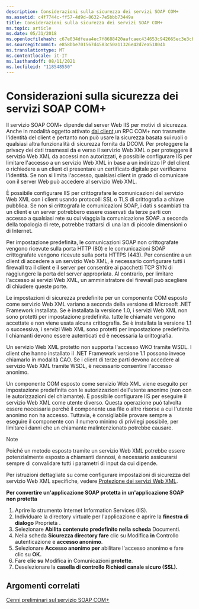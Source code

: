 ```yaml
---
description: Considerazioni sulla sicurezza dei servizi SOAP COM+
ms.assetid: c4f7744c-ff57-4d9d-8632-7e5bbb73449a
title: Considerazioni sulla sicurezza dei servizi SOAP COM+
ms.topic: article
ms.date: 05/31/2018
ms.openlocfilehash: c67e034dfeaa4ec7f8688420aafcaec434653c942665ec3e3cbaa1535b51980d
ms.sourcegitcommit: e858bbe701567d4583c50a11326e42d7ea51804b
ms.translationtype: MT
ms.contentlocale: it-IT
ms.lasthandoff: 08/11/2021
ms.locfileid: "118548550"
---
```

# <a name="com-soap-service-security-considerations"></a>Considerazioni sulla sicurezza dei servizi SOAP COM+

Il servizio SOAP COM+ dipende dal server Web IIS per motivi di sicurezza. Anche in modalità oggetto attivato [dal client,](accessing-xml-web-services-in-cao-mode.md)un RPC COM+ non trasmette l'identità del client e pertanto non può usare la sicurezza basata sui ruoli o qualsiasi altra funzionalità di sicurezza fornita da DCOM. Per proteggere la privacy dei dati trasmessi da e verso il servizio Web XML o per proteggere il servizio Web XML da accessi non autorizzati, è possibile configurare IIS per limitare l'accesso a un servizio Web XML in base a un indirizzo IP del client o richiedere a un client di presentare un certificato digitale per verificarne l'identità. Se non si limita l'accesso, qualsiasi client in grado di comunicare con il server Web può accedere al servizio Web XML.

È possibile configurare IIS per crittografare le comunicazioni del servizio Web XML con i client usando protocolli SSL o TLS di crittografia a chiave pubblica. Se non si crittografa le comunicazioni SOAP, i dati s scambiati tra un client e un server potrebbero essere osservati da terze parti con accesso a qualsiasi rete su cui viaggia la comunicazione SOAP. a seconda della topologia di rete, potrebbe trattarsi di una lan di piccole dimensioni o di Internet.

Per impostazione predefinita, le comunicazioni SOAP non crittografate vengono ricevute sulla porta HTTP (80) e le comunicazioni SOAP crittografate vengono ricevute sulla porta HTTPS (443). Per consentire a un client di accedere a un servizio Web XML, è necessario configurare tutti i firewall tra il client e il server per consentire ai pacchetti TCP SYN di raggiungere la porta del server appropriata. Al contrario, per limitare l'accesso ai servizi Web XML, un amministratore del firewall può scegliere di chiudere queste porte.

Le impostazioni di sicurezza predefinite per un componente COM esposto come servizio Web XML variano a seconda della versione di Microsoft .NET Framework installata. Se è installata la versione 1.0, i servizi Web XML non sono protetti per impostazione predefinita. tutte le chiamate vengono accettate e non viene usata alcuna crittografia. Se è installata la versione 1.1 o successiva, i servizi Web XML sono protetti per impostazione predefinita. I chiamanti devono essere autenticati ed è necessaria la crittografia.

Un servizio Web XML protetto non supporta l'accesso WKO tramite WSDL. I client che hanno installato il .NET Framework versione 1.1 possono invece chiamarlo in modalità CAO. Se i client di terze parti devono accedere al servizio Web XML tramite WSDL, è necessario consentire l'accesso anonimo.

Un componente COM esposto come servizio Web XML viene eseguito per impostazione predefinita con le autorizzazioni dell'utente anonimo (non con le autorizzazioni del chiamante). È possibile configurare IIS per eseguire il servizio Web XML come utente diverso. Questa operazione può talvolta essere necessaria perché il componente usa file o altre risorse a cui l'utente anonimo non ha accesso. Tuttavia, è consigliabile provare sempre a eseguire il componente con il numero minimo di privilegi possibile, per limitare i danni che un chiamante malintenzionato potrebbe causare.

> [!Note]  
> Poiché un metodo esposto tramite un servizio Web XML potrebbe essere potenzialmente esposto a chiamanti dannosi, è necessario assicurarsi sempre di convalidare tutti i parametri di input da cui dipende.

 

Per istruzioni dettagliate su come configurare impostazioni di sicurezza del servizio Web XML specifiche, vedere [Protezione dei servizi Web XML](securing-xml-web-services.md).

**Per convertire un'applicazione SOAP protetta in un'applicazione SOAP non protetta**

1.  Aprire lo strumento Internet Information Services (IIS).
2.  Individuare la directory virtuale per l'applicazione e aprire la **finestra di dialogo** Proprietà .
3.  Selezionare **Abilita contenuto predefinito nella** **scheda** Documenti.
4.  Nella scheda **Sicurezza directory fare** clic su Modifica **in** Controllo autenticazione e **accesso anonimo**.
5.  Selezionare **Accesso anonimo per** abilitare l'accesso anonimo e fare clic su **OK.**
6.  Fare **clic su** Modifica in Comunicazioni **protette**.
7.  Deselezionare la **casella di controllo Richiedi canale sicuro (SSL).**

## <a name="related-topics"></a>Argomenti correlati

<dl> <dt>

[Cenni preliminari sul servizio SOAP COM+](com--soap-service-overview.md)
</dt> </dl>

 

 



